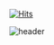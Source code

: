 [![Hits](https://hits.seeyoufarm.com/api/count/incr/badge.svg?url=https%3A%2F%2Fgithub.com%2Fchengxxi&count_bg=%233F73D3&title_bg=%23555555&icon=&icon_color=%23E7E7E7&title=hits&edge_flat=false)](https://hits.seeyoufarm.com)

![header](https://capsule-render.vercel.app/api?type=waving&color=gradient&customColorList=0,2,2,5,30&height=240&section=header&text=chengxxi&fontAlign=80&fontAlignY=45&fontSize=50)

